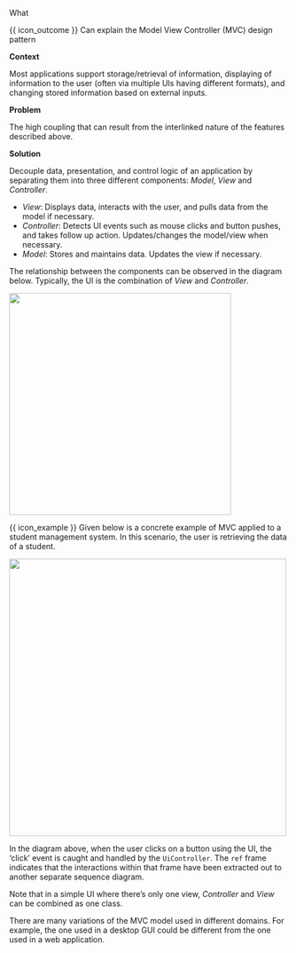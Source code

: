 <span id="title">What</span>

<span id="prereqs"></span>

<span id="outcomes">{{ icon_outcome }} Can explain the Model View Controller (MVC) design pattern</span>

<div id="body">

**Context**

Most applications support storage/retrieval of information, displaying of information to the user (often via multiple UIs having different formats), and changing stored information based on external inputs.

**Problem**

The high coupling that can result from the interlinked nature of the features described above.

**Solution**

Decouple data, presentation, and control logic of an application by separating them into three different components: _Model_, _View_ and _Controller_.

* _View_: Displays data, interacts with the user, and pulls data from the model if necessary.
* _Controller_: Detects UI events such as mouse clicks and button pushes, and takes follow up action. Updates/changes the model/view when necessary.
* _Model_: Stores and maintains data. Updates the view if necessary.

The relationship between the components can be observed in the diagram below. Typically, the UI is the combination of _View_ and _Controller_.

<img src="{{baseUrl}}/designPatterns/modelViewController/what/images/classDiagram.png" width="400" />
<p/>

<box>

{{ icon_example }} Given below is a concrete example of MVC applied to a student management system. In this scenario, the user is retrieving the data of a student.

<img src="{{baseUrl}}/designPatterns/modelViewController/what/images/sequenceDiagram.png" width="500" />
<p/>

In the diagram above, when the user clicks on a button using the UI, the ‘click’ event is caught and handled by the `UiController`. The `ref` frame indicates that the interactions within that frame have been extracted out to another separate sequence diagram.

</box>

Note that in a simple UI where there’s only one view, _Controller_ and _View_ can be combined as one class.

There are many variations of the MVC model used in different domains. For example, the one used in a desktop GUI could be different from the one used in a web application.

</div>

<div id="extras">
</div>